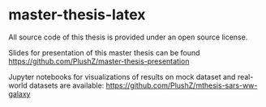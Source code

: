 # master-thesis-latex

All source code of this thesis is provided under an open source license.

Slides for presentation of this master thesis can be found https://github.com/PlushZ/master-thesis-presentation

Jupyter notebooks for visualizations of results on mock dataset and real-world datasets are available: https://github.com/PlushZ/mthesis-sars-ww-galaxy
